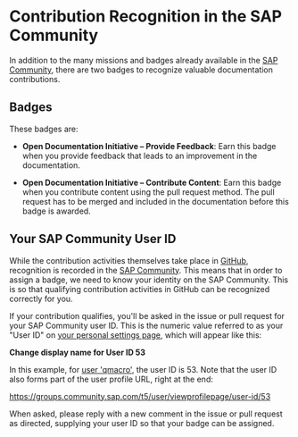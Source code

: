 # Contribution Recognition in the SAP Community

In addition to the many missions and badges already available in the [SAP Community][sap-community], there are two badges to recognize valuable documentation contributions.

## Badges

These badges are:

* **Open Documentation Initiative – Provide Feedback**: Earn this badge when you provide feedback that leads to an improvement in the documentation.

* **Open Documentation Initiative – Contribute Content**: Earn this badge when you contribute content using the pull request method. The pull request has to be merged and included in the documentation before this badge is awarded.

## Your SAP Community User ID

While the contribution activities themselves take place in [GitHub](https://github.com/SAP-docs), recognition is recorded in the [SAP Community][sap-community]. This means that in order to assign a badge, we need to know your identity on the SAP Community. This is so that qualifying contribution activities in GitHub can be recognized correctly for you.

If your contribution qualifies, you'll be asked in the issue or pull request for your SAP Community user ID. This is the numeric value referred to as your "User ID" on [your personal settings page](https://community.sap.com/t5/user/myprofilepage/tab/personal-profile), which will appear like this:

**Change display name for User ID 53**

In this example, for [user 'qmacro'](https://groups.community.sap.com/t5/user/viewprofilepage/user-id/53), the user ID is 53. Note that the user ID also forms part of the user profile URL, right at the end:

<https://groups.community.sap.com/t5/user/viewprofilepage/user-id/53>

When asked, please reply with a new comment in the issue or pull request as directed, supplying your user ID so that your badge can be assigned.

[sap-community]: https://community.sap.com
